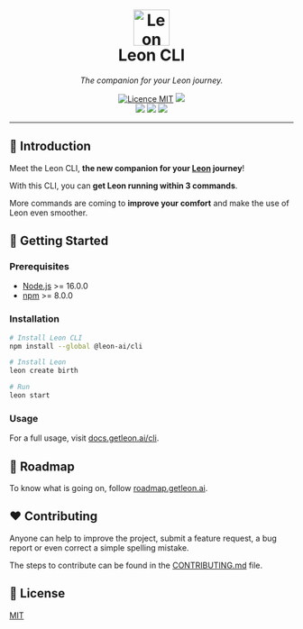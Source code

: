 <h1 align="center">
  <a href="https://getleon.ai"><img width="64" src="https://getleon.ai/img/leon-cli.svg" alt="Leon"></a><br>
  Leon CLI
</h1>

_<p align="center">The companion for your Leon journey.</p>_

<p align="center">
  <a href="./LICENSE"><img src="https://img.shields.io/badge/licence-MIT-blue.svg?label=License&style=flat" alt="Licence MIT"/></a>
  <a href="./CONTRIBUTING.md"><img src="https://img.shields.io/badge/PRs-welcome-brightgreen.svg?style=flat" /></a>
  <br />
  <a href="https://github.com/leon-ai/leon-cli/actions/workflows/build.yml"><img src="https://github.com/leon-ai/leon-cli/actions/workflows/build.yml/badge.svg?branch=develop" /></a>
  <a href="https://github.com/leon-ai/leon-cli/actions/workflows/tests.yml"><img src="https://github.com/leon-ai/leon-cli/actions/workflows/tests.yml/badge.svg?branch=develop" /></a>
  <a href="https://github.com/leon-ai/leon-cli/actions/workflows/lint.yml"><img src="https://github.com/leon-ai/leon-cli/actions/workflows/lint.yml/badge.svg?branch=develop" /></a>
  <br />
</p>

---

## 👋 Introduction

Meet the Leon CLI, **the new companion for your [Leon](https://getleon.ai/) journey**!

With this CLI, you can **get Leon running within 3 commands**.

More commands are coming to **improve your comfort** and make the use of Leon even smoother.

## 🚀 Getting Started

### Prerequisites

- [Node.js](https://nodejs.org/) >= 16.0.0
- [npm](https://npmjs.com/) >= 8.0.0

### Installation

```sh
# Install Leon CLI
npm install --global @leon-ai/cli

# Install Leon
leon create birth

# Run
leon start
```

### Usage

For a full usage, visit [docs.getleon.ai/cli](https://docs.getleon.ai/cli).

## 🧭 Roadmap

To know what is going on, follow [roadmap.getleon.ai](http://roadmap.getleon.ai).

## ❤ Contributing

Anyone can help to improve the project, submit a feature request, a bug report or even correct a simple spelling mistake.

The steps to contribute can be found in the [CONTRIBUTING.md](./CONTRIBUTING.md) file.

## 📝 License

[MIT](./LICENSE)
